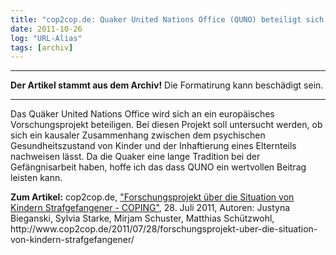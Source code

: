 ```yaml
---
title: "cop2cop.de: Quaker United Nations Office (QUNO) beteiligt sich an europäischen Forschungsprojekt."
date: 2011-10-26
log: "URL-Alias"
tags: [archiv]
---
```

<hr><b>Der Artikel stammt aus dem Archiv!</b> Die Formatirung kann beschädigt sein.<hr>
<p>Das Quäker United Nations Office wird sich an ein europäisches Vorschungsprojekt beteiligen. Bei diesen Projekt soll untersucht werden, ob sich ein kausaler Zusammenhang zwischen dem psychischen Gesundheitszustand von Kinder und der Inhaftierung eines Elternteils nachweisen lässt. Da die Quaker eine lange Tradition bei der Gefängnisarbeit haben, hoffe ich das dass QUNO ein wertvollen Beitrag leisten kann.</p>

<p><b>Zum Artikel:</b> cop2cop.de, <a href="http://www.cop2cop.de/2011/07/28/forschungsprojekt-uber-die-situation-von-kindern-strafgefangener/">"Forschungsprojekt über die Situation von Kindern Strafgefangener - COPING"</a>, 28. Juli 2011, Autoren: Justyna Bieganski, Sylvia Starke, Mirjam Schuster, Matthias Schützwohl, http://www.cop2cop.de/2011/07/28/forschungsprojekt-uber-die-situation-von-kindern-strafgefangener/</p>
